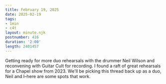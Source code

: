 ```yaml
---
title: February 19, 2025
date: 2025-02-19
tags:
- 1min
- c4t
layout: minute.njk
postnumber: 416
duration: '2:00'
length: 2401457
---
```

Getting ready for more duo rehearsals with the drummer Neil Wilson and reconvening with Guitar Cult for recording. I found a raft of great rehearsals for a Chapel show from 2023. We'll be picking this thread back up as a duo, Neil and I–here are some spots that work.